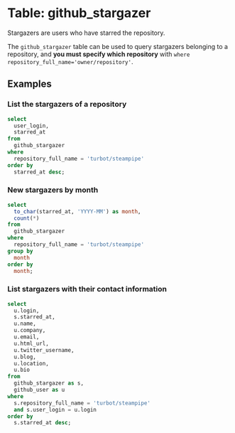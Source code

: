 # Table: github_stargazer

Stargazers are users who have starred the repository.

The `github_stargazer` table can be used to query stargazers belonging to a repository, and **you must specify which repository** with `where repository_full_name='owner/repository'`.


## Examples

### List the stargazers of a repository

```sql
select
  user_login,
  starred_at
from
  github_stargazer
where
  repository_full_name = 'turbot/steampipe'
order by
  starred_at desc;
```

### New stargazers by month

```sql
select
  to_char(starred_at, 'YYYY-MM') as month,
  count(*)
from
  github_stargazer
where
  repository_full_name = 'turbot/steampipe'
group by
  month
order by
  month;
```

### List stargazers with their contact information

```sql
select
  u.login,
  s.starred_at,
  u.name,
  u.company,
  u.email,
  u.html_url,
  u.twitter_username,
  u.blog,
  u.location,
  u.bio
from
  github_stargazer as s,
  github_user as u
where
  s.repository_full_name = 'turbot/steampipe'
  and s.user_login = u.login
order by
  s.starred_at desc;
```
